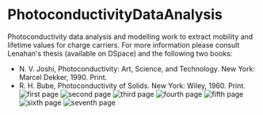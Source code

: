 # PhotoconductivityDataAnalysis
Photoconductivity data analysis and modelling work to extract mobility and lifetime values for charge carriers.
For more information please consult Lenahan's thesis (available on DSpace) and the following two books:
* N. V. Joshi, Photoconductivity: Art, Science, and Technology. New York: Marcel Dekker, 1990. Print.
* R. H. Bube, Photoconductivity of Solids. New York: Wiley, 1960. Print.
![first page](https://cloud.githubusercontent.com/assets/18652957/17258708/313ee0a4-5596-11e6-96a7-32700baedfc6.jpg)
![second page](https://cloud.githubusercontent.com/assets/18652957/17278921/1189606c-5736-11e6-9243-ac43bb7e89f2.jpg)
![third page](https://cloud.githubusercontent.com/assets/18652957/17278926/2bd2c22e-5736-11e6-8045-cc4a28b5ae9f.jpg)
![fourth page](https://cloud.githubusercontent.com/assets/18652957/17278927/326a5386-5736-11e6-9b37-acd79f7742bc.jpg)
![fifth page](https://cloud.githubusercontent.com/assets/18652957/17278929/39595200-5736-11e6-9718-b65902ec1f7d.jpg)
![sixth page](https://cloud.githubusercontent.com/assets/18652957/17278931/40c858b0-5736-11e6-9bf0-abe79a7ed130.jpg)
![seventh page](https://cloud.githubusercontent.com/assets/18652957/17278933/469fa720-5736-11e6-9aec-0e48290284d2.jpg)
